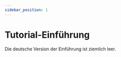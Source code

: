 ```yaml
---
sidebar_position: 1
---
```


# Tutorial-Einführung

Die deutsche Version der Einführung ist ziemlich leer.
